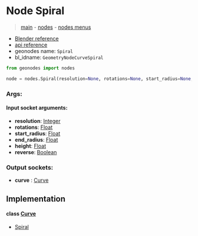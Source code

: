 # Node Spiral

> [main](../structure.md) - [nodes](nodes.md) - [nodes menus](nodes_menus.md)

- [Blender reference](https://docs.blender.org/manual/en/latest/modeling/geometry_nodes/curve_primitives/curve_spiral.html)
- [api reference](https://docs.blender.org/api/current/bpy.types.GeometryNodeCurveSpiral.html)
- geonodes name: `Spiral`
- bl_idname: `GeometryNodeCurveSpiral`

```python
from geonodes import nodes

node = nodes.Spiral(resolution=None, rotations=None, start_radius=None, end_radius=None, height=None, reverse=None)
```

### Args:

#### Input socket arguments:

- **resolution**: [Integer](Integer.md)
- **rotations**: [Float](Float.md)
- **start_radius**: [Float](Float.md)
- **end_radius**: [Float](Float.md)
- **height**: [Float](Float.md)
- **reverse**: [Boolean](Boolean.md)

### Output sockets:

- **curve** : [Curve](Curve.md)

## Implementation

#### class [Curve](Curve.md)

 - [Spiral](Curve.md#Spiral-classmethod)
